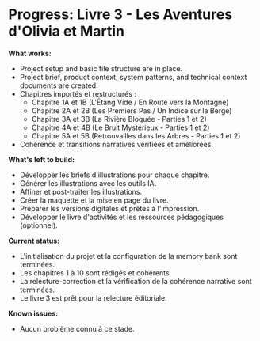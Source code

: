# Progress: Livre 3 - Les Aventures d'Olivia et Martin

**What works:**

*   Project setup and basic file structure are in place.
*   Project brief, product context, system patterns, and technical context documents are created.
*   Chapitres importés et restructurés :
    * Chapitre 1A et 1B (L'Étang Vide / En Route vers la Montagne)
    * Chapitre 2A et 2B (Les Premiers Pas / Un Indice sur la Berge)
    * Chapitre 3A et 3B (La Rivière Bloquée - Parties 1 et 2)
    * Chapitre 4A et 4B (Le Bruit Mystérieux - Parties 1 et 2)
    * Chapitre 5A et 5B (Retrouvailles dans les Arbres - Parties 1 et 2)
*   Cohérence et transitions narratives vérifiées et améliorées.

**What's left to build:**

*   Développer les briefs d'illustrations pour chaque chapitre.
*   Générer les illustrations avec les outils IA.
*   Affiner et post-traiter les illustrations.
*   Créer la maquette et la mise en page du livre.
*   Préparer les versions digitales et prêtes à l'impression.
*   Développer le livre d'activités et les ressources pédagogiques (optionnel).

**Current status:**

*   L'initialisation du projet et la configuration de la memory bank sont terminées.
*   Les chapitres 1 à 10 sont rédigés et cohérents.
*   La relecture-correction et la vérification de la cohérence narrative sont terminées.
*   Le livre 3 est prêt pour la relecture éditoriale.

**Known issues:**

*   Aucun problème connu à ce stade.